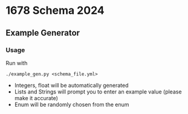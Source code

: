 # 1678 Schema 2024

## Example Generator

### Usage
Run with
```
./example_gen.py <schema_file.yml>
```

- Integers, float will be automatically generated
- Lists and Strings will prompt you to enter an example value (please make it accurate)
- Enum will be randomly chosen from the enum